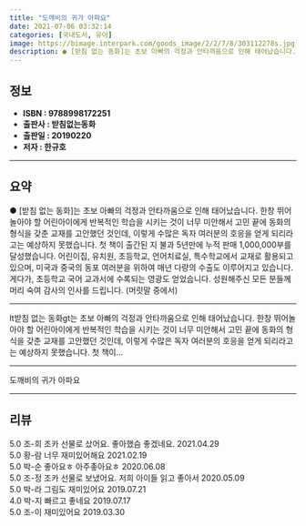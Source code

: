 ```yaml
---
title: "도깨비의 귀가 아파요"
date: 2021-07-06 03:32:14
categories: [국내도서, 유아]
image: https://bimage.interpark.com/goods_image/2/2/7/8/303112278s.jpg
description: ● [받침 없는 동화]는 초보 아빠의 걱정과 안타까움으로 인해 태어났습니다. 한창 뛰어놀아야 할 어린아이에게 반복적인 학습을 시키는 것이 너무 미안해서 고민 끝에 동화의 형식을 갖춘 교재를 고안했던 것인데, 이렇게 수많은 독자 여러분의 호응을 얻게 되리라고는 예상하지 못했습니다. 첫
---
```


## **정보**

- **ISBN : 9788998172251**
- **출판사 : 받침없는동화**
- **출판일 : 20190220**
- **저자 : 한규호**

------



## **요약**

●  [받침 없는 동화]는 초보 아빠의 걱정과 안타까움으로 인해 태어났습니다. 한창 뛰어놀아야 할 어린아이에게 반복적인 학습을 시키는 것이 너무 미안해서 고민 끝에 동화의 형식을 갖춘 교재를 고안했던 것인데, 이렇게 수많은 독자 여러분의 호응을 얻게 되리라고는 예상하지 못했습니다. 첫 책이 출간된 지 불과 5년만에 누적 판매 1,000,000부를 달성했습니다. 어린이집, 유치원, 초등학교, 언어치료실, 특수학교에서 교재로 활용되고 있으며, 미국과 중국의 동포 여러분을 위하여 매년 다량의 수출도 이루어지고 있습니다. 게다가, 초등학교 국어 교과서에 수록되는 영광도 얻었습니다. 성원해주신 모든 분들께 머리 숙여 감사의 인사를 드립니다. (머릿말 중에서)

------

lt받침 없는 동화gt는 초보 아빠의 걱정과 안타까움으로 인해 태어났습니다. 한창 뛰어놀아야 할 어린아이에게 반복적인 학습을 시키는 것이 너무 미안해서 고민 끝에 동화의 형식을 갖춘 교재를 고안했던 것인데, 이렇게 수많은 독자 여러분의 호응을 얻게 되리라고는 예상하지 못했습니다. 첫 책이... 

------


도깨비의 귀가 아파요 

------


## **리뷰** 

5.0 조-희 조카 선물로 샀어요. 좋아했슴 좋겠네요. 2021.04.29 <br/>5.0 황-람 너무 재미있어해요 2021.02.19 <br/>5.0 박-순 좋아요ㅎ 아주촣아요ㅎ 2020.06.08 <br/>5.0 조-정 조카 선물로 보냈어요. 저희 아이들 읽고 좋아서 2020.05.09 <br/>5.0 박-라 그림도 재미있어요 2019.07.21 <br/>4.0 박-지 빠르고 좋네요  2019.07.17 <br/>5.0 조-이 재미있어요 2019.03.30 <br/>